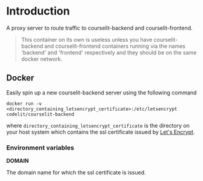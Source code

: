 # Introduction

A proxy server to route traffic to courselit-backend and courselit-frontend.

> This container on its own is useless unless you have courselit-backend and courselit-frontend containers running via the names 'backend' and 'frontend' respectively and they should be on the same docker network.

## Docker

Easily spin up a new courselit-backend server using the following command

```
docker run -v <directory_containing_letsencrypt_certificate>:/etc/letsencrypt codelit/courselit-backend
```

where `directory_containing_letsencrypt_certificate` is the directory on your host system which contains the ssl certificate issued by [Let's Encrypt](https://letsencrypt.org/).

### Environment variables

**DOMAIN**

The domain name for which the ssl certificate is issued.